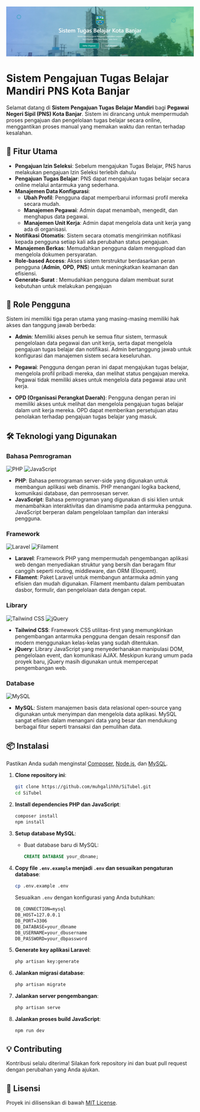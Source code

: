<!-- Banner -->
![Sistem Pengajuan Tugas Belajar Mandiri](https://github.com/muhgalihhh/SiTubel/blob/Muhamad-galih/banner.jpg)

# **Sistem Pengajuan Tugas Belajar Mandiri PNS Kota Banjar**

Selamat datang di **Sistem Pengajuan Tugas Belajar Mandiri** bagi **Pegawai Negeri Sipil (PNS) Kota Banjar**. Sistem ini dirancang untuk mempermudah proses pengajuan dan pengelolaan tugas belajar secara online, menggantikan proses manual yang memakan waktu dan rentan terhadap kesalahan.

## 🚀 **Fitur Utama**

- **Pengajuan Izin Seleksi**: Sebelum mengajukan Tugas Belajar, PNS harus melakukan pengajuan Izin Seleksi terlebih dahulu 
- **Pengajuan Tugas Belajar**: PNS dapat mengajukan tugas belajar secara online melalui antarmuka yang sederhana.
- **Manajemen Data Konfigurasi**:
  - **Ubah Profil**: Pengguna dapat memperbarui informasi profil mereka secara mudah.
  - **Manajemen Pegawai**: Admin dapat menambah, mengedit, dan menghapus data pegawai.
  - **Manajemen Unit Kerja**: Admin dapat mengelola data unit kerja yang ada di organisasi.
- **Notifikasi Otomatis**: Sistem secara otomatis mengirimkan notifikasi kepada pengguna setiap kali ada perubahan status pengajuan.
- **Manajemen Berkas**: Memudahkan pengguna dalam mengupload dan mengelola dokumen persyaratan.
- **Role-based Access**: Akses sistem terstruktur berdasarkan peran pengguna (**Admin**, **OPD**, **PNS**) untuk meningkatkan keamanan dan efisiensi.
- **Generate-Surat** : Memudahkan pengguna dalam membuat surat kebutuhan untuk melakukan pengajuan

## 👥 **Role Pengguna**

Sistem ini memiliki tiga peran utama yang masing-masing memiliki hak akses dan tanggung jawab berbeda:

- **Admin**: Memiliki akses penuh ke semua fitur sistem, termasuk pengelolaan data pegawai dan unit kerja, serta dapat mengelola pengajuan tugas belajar dan notifikasi. Admin bertanggung jawab untuk konfigurasi dan manajemen sistem secara keseluruhan.
  
- **Pegawai**: Pengguna dengan peran ini dapat mengajukan tugas belajar, mengelola profil pribadi mereka, dan melihat status pengajuan mereka. Pegawai tidak memiliki akses untuk mengelola data pegawai atau unit kerja.
  
- **OPD (Organisasi Perangkat Daerah)**: Pengguna dengan peran ini memiliki akses untuk melihat dan mengelola pengajuan tugas belajar dalam unit kerja mereka. OPD dapat memberikan persetujuan atau penolakan terhadap pengajuan tugas belajar yang masuk.

## 🛠️ **Teknologi yang Digunakan**

### **Bahasa Pemrograman**

<p align="left">
    <img src="https://img.shields.io/badge/PHP-777BB4?style=for-the-badge&logo=php&logoColor=white" alt="PHP" />
    <img src="https://img.shields.io/badge/JavaScript-F7DF1E?style=for-the-badge&logo=javascript&logoColor=black" alt="JavaScript" />
</p>

- **PHP**: Bahasa pemrograman server-side yang digunakan untuk membangun aplikasi web dinamis. PHP menangani logika backend, komunikasi database, dan pemrosesan server.
- **JavaScript**: Bahasa pemrograman yang digunakan di sisi klien untuk menambahkan interaktivitas dan dinamisme pada antarmuka pengguna. JavaScript berperan dalam pengelolaan tampilan dan interaksi pengguna.

### **Framework**

<p align="left">
    <img src="https://img.shields.io/badge/Laravel-FF2D20?style=for-the-badge&logo=laravel&logoColor=white" alt="Laravel" />
    <img src="https://img.shields.io/badge/Filament-3182CE?style=for-the-badge&logo=filament&logoColor=white" alt="Filament" />
</p>

- **Laravel**: Framework PHP yang mempermudah pengembangan aplikasi web dengan menyediakan struktur yang bersih dan beragam fitur canggih seperti routing, middleware, dan ORM (Eloquent).
- **Filament**: Paket Laravel untuk membangun antarmuka admin yang efisien dan mudah digunakan. Filament membantu dalam pembuatan dasbor, formulir, dan pengelolaan data dengan cepat.

### **Library**

<p align="left">
    <img src="https://img.shields.io/badge/Tailwind%20CSS-06B6D4?style=for-the-badge&logo=tailwindcss&logoColor=white" alt="Tailwind CSS" />
    <img src="https://img.shields.io/badge/jQuery-0769AD?style=for-the-badge&logo=jquery&logoColor=white" alt="jQuery" />
</p>

- **Tailwind CSS**: Framework CSS utilitas-first yang memungkinkan pengembangan antarmuka pengguna dengan desain responsif dan modern menggunakan kelas-kelas yang sudah ditentukan.
- **jQuery**: Library JavaScript yang menyederhanakan manipulasi DOM, pengelolaan event, dan komunikasi AJAX. Meskipun kurang umum pada proyek baru, jQuery masih digunakan untuk mempercepat pengembangan web.

### **Database**

<p align="left">
    <img src="https://img.shields.io/badge/MySQL-4479A1?style=for-the-badge&logo=mysql&logoColor=white" alt="MySQL" />
</p>

- **MySQL**: Sistem manajemen basis data relasional open-source yang digunakan untuk menyimpan dan mengelola data aplikasi. MySQL sangat efisien dalam menangani data yang besar dan mendukung berbagai fitur seperti transaksi dan pemulihan data.

## 📦 **Instalasi**

Pastikan Anda sudah menginstal [Composer](https://getcomposer.org/), [Node.js](https://nodejs.org/), dan [MySQL](https://www.mysql.com/).

1. **Clone repository ini**:
    ```bash
    git clone https://github.com/muhgalihhh/SiTubel.git
    cd SiTubel
    ```

2. **Install dependencies PHP dan JavaScript**:
    ```bash
    composer install
    npm install
    ```

3. **Setup database MySQL**:
    - Buat database baru di MySQL:
        ```sql
        CREATE DATABASE your_dbname;
        ```

4. **Copy file `.env.example` menjadi `.env` dan sesuaikan pengaturan database**:
    ```bash
    cp .env.example .env
    ```

    Sesuaikan `.env` dengan konfigurasi yang Anda butuhkan:
    ```
    DB_CONNECTION=mysql
    DB_HOST=127.0.0.1
    DB_PORT=3306
    DB_DATABASE=your_dbname
    DB_USERNAME=your_dbusername
    DB_PASSWORD=your_dbpassword
    ```

5. **Generate key aplikasi Laravel**:
    ```bash
    php artisan key:generate
    ```

6. **Jalankan migrasi database**:
    ```bash
    php artisan migrate
    ```

7. **Jalankan server pengembangan**:
    ```bash
    php artisan serve
    ```

8. **Jalankan proses build JavaScript**:
    ```bash
    npm run dev
    ```

## 💡 **Contributing**

Kontribusi selalu diterima! Silakan fork repository ini dan buat pull request dengan perubahan yang Anda ajukan.

## 📄 **Lisensi**

Proyek ini dilisensikan di bawah [MIT License](LICENSE).
